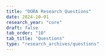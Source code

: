 ```yaml
---
title: "DORA Research Questions"
date: 2024-10-01
research_year: "core"
draft: false
tab_order: "10"
tab_title: "Questions"
type: "research_archives/questions"
---
```

